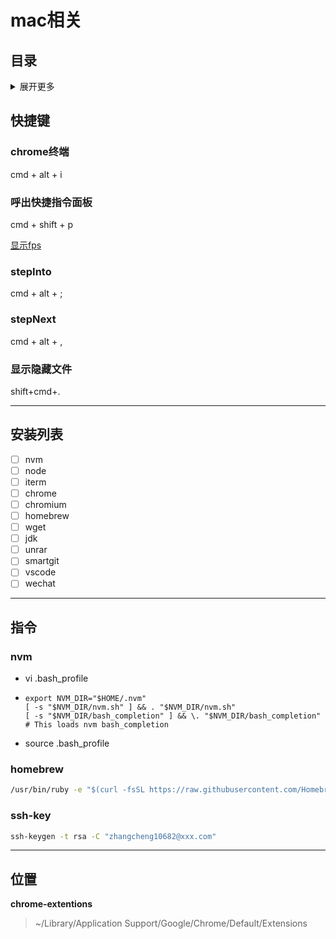 # mac相关

## 目录
<details>
<summary>展开更多</summary>

* [`快捷键`](#快捷键)
* [`安装列表`](#安装列表)
* [`指令`](#指令)
* [`位置`](#位置)

</details>

## 快捷键

### chrome终端
cmd + alt + i

### 呼出快捷指令面板
cmd + shift + p

[显示fps](./显示fps.gif)

### stepInto
cmd + alt + ;

### stepNext
cmd + alt + ,

### 显示隐藏文件
shift+cmd+.

---

## 安装列表

- [ ] nvm
- [ ] node
- [ ] iterm
- [ ] chrome
- [ ] chromium
- [ ] homebrew
- [ ] wget
- [ ] jdk
- [ ] unrar
- [ ] smartgit
- [ ] vscode
- [ ] wechat

---

## 指令

### nvm
- vi .bash_profile
- ```
  export NVM_DIR="$HOME/.nvm"
  [ -s "$NVM_DIR/nvm.sh" ] && . "$NVM_DIR/nvm.sh"
  [ -s "$NVM_DIR/bash_completion" ] && \. "$NVM_DIR/bash_completion"  # This loads nvm bash_completion
  ```
- source .bash_profile

### homebrew

```cmd
/usr/bin/ruby -e "$(curl -fsSL https://raw.githubusercontent.com/Homebrew/install/master/install)"
```

### ssh-key
```cmd
ssh-keygen -t rsa -C "zhangcheng10682@xxx.com"
```

---

## 位置

**chrome-extentions**
> ~/Library/Application Support/Google/Chrome/Default/Extensions

